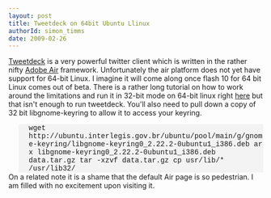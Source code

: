 ```yaml
---
layout: post
title: Tweetdeck on 64bit Ubuntu Llinux
authorId: simon_timms
date: 2009-02-26
---
```


[Tweetdeck](http://www.tweetdeck.com/) is a very powerful twitter client which is written in the rather nifty [Adobe Air](http://en.wikipedia.org/wiki/Adobe_Air) framework. Unfortunately the air platform does not yet have support for 64-bit Linux. I imagine it will come along once flash 10 for 64 bit Linux comes out of beta. There is a rather long tutorial on how to work around the limitations and run it in 32-bit mode on 64-bit linux right [here](http://kb.adobe.com/selfservice/viewContent.do?externalId=kb408084) but that isn't enough to run tweetdeck. You'll also need to pull down a copy of 32 bit libgnome-keyring to allow it to access your keyring.

<div style="padding-left:20px;margin-left:20px;background-color:rgb(243,243,243);font-family:courier, serif;">wget http://ubuntu.interlegis.gov.br/ubuntu/pool/main/g/gnome-keyring/libgnome-keyring0_2.22.2-0ubuntu1_i386.deb  
ar x libgnome-keyring0_2.22.2-0ubuntu1_i386.deb data.tar.gz  
tar -xzvf data.tar.gz  
cp usr/lib/* /usr/lib32/</div>On a related note it is a shame that the default Air page is so pedestrian. I am filled with no excitement upon visiting it.




